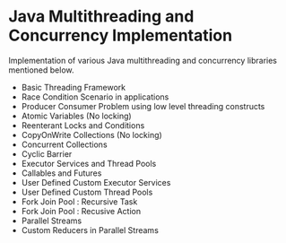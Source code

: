 # Java Multithreading and Concurrency Implementation

Implementation of various Java multithreading and concurrency libraries mentioned below.

- Basic Threading Framework
- Race Condition Scenario in applications
- Producer Consumer Problem using low level threading constructs
- Atomic Variables (No locking)
- Reenterant Locks and Conditions
- CopyOnWrite Collections (No locking)
- Concurrent Collections
- Cyclic Barrier
- Executor Services and Thread Pools
- Callables and Futures
- User Defined Custom Executor Services
- User Defined Custom Thread Pools
- Fork Join Pool : Recursive Task
- Fork Join Pool : Recusive Action
- Parallel Streams
- Custom Reducers in Parallel Streams
